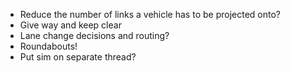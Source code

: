 - Reduce the number of links a vehicle has to be projected onto?
- Give way and keep clear
- Lane change decisions and routing?
- Roundabouts!
- Put sim on separate thread?
